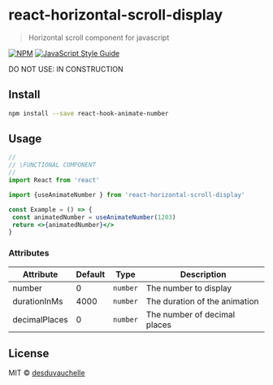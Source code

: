 # react-horizontal-scroll-display

> Horizontal scroll component for javascript

[![NPM](https://img.shields.io/npm/v/react-horizontal-scroll-display.svg)](https://www.npmjs.com/package/react-horizontal-scroll-display) [![JavaScript Style Guide](https://img.shields.io/badge/code_style-standard-brightgreen.svg)](https://standardjs.com)

DO NOT USE: IN CONSTRUCTION

## Install

```bash
npm install --save react-hook-animate-number
```

## Usage

```jsx
//
// \FUNCTIONAL COMPONENT
//
import React from 'react'

import {useAnimateNumber } from 'react-horizontal-scroll-display'

const Example = () => {
 const animatedNumber = useAnimateNumber(1203)
 return <>{animatedNumber}</>
}

```

### Attributes

| Attribute | Default | Type | Description |
| ----- | ----- | ----- | ----- |
| number | 0 | `number` | The number to display |
| durationInMs | 4000 | `number` | The duration of the animation |
| decimalPlaces | 0 | `number` | The number of decimal places |

## License

MIT © [desduvauchelle](https://github.com/desduvauchelle)
